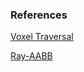 ### References

[Voxel Traversal](http://www.cse.yorku.ca/%7Eamana/research/grid.pdf)

[Ray-AABB](https://tavianator.com/2015/ray_box_nan.html)
